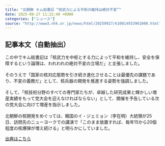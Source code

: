 ```yaml
---
title: "北朝鮮 キム総書記 “核武力による平和の維持は絶対不変”"
date: 2025-09-27 11:22:49 +0900
categories: ["ニュース"]
source: "http://www3.nhk.or.jp/news/html/20250927/k10014933961000.html"
---
```


## 記事本文（自動抽出）
<div><div class="body-text">
										<p>この中でキム総書記は「核武力を中枢とする力によって平和を維持し、安全を保障するという論理は、われわれの絶対不変の立場だ」と主張しました。<br><br>そのうえで「国家の核対応態勢を引き続き進化させることは最優先の課題であり、不変の義務だ」として、核兵器の開発を推進する姿勢を強調しました。<br><br>そして、「核技術分野のすべての専門家たちが、卓越した研究成果と輝かしい増産実績をもって党大会を迎えなければならない」として、開催を予告している次の党大会に向けて増産を指示しました。<br><br>北朝鮮の核開発をめぐっては、韓国のイ・ジェミョン（李在明）大統領が25日、訪問先のニューヨークでの講演で「このまま放置すれば、毎年15から20個程度の核爆弾が増え続ける」と明らかにしていました。</p>
								</div>
							</div>

[出典はこちら](http://www3.nhk.or.jp/news/html/20250927/k10014933961000.html)
